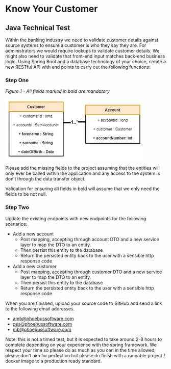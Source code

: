 Know Your Customer
==================

## Java Technical Test

Within the banking industry we need to validate customer details against source systems to ensure a customer is who they say they are.
For administrators we would require lookups to validate customer details. We might also need to validate that front-end input matches back-end business logic.
Using Spring Boot and a database technology of your choice, create a new RESTful API with end points to carry out the following functions:

### Step One

*Figure 1 - All fields marked in bold are mandatory*

![UML Diagram](uml.png)

Please add the missing fields to the project assuming that the
entities will only ever be called within the application and any
access to the system is don’t through the data transfer object.

Validation for ensuring all fields in bold will assume that we only
need the fields to be not null.

### Step Two

Update the existing endpoints with new endpoints for the following scenarios:

- Add a new account
    - Post mapping, accepting through account DTO and a new service layer to map the DTO to an entity. 
    - Then persist this entity to the database
    - Return the persisted entity back to the user with a sensible http response code
- Add a new customer
    - Post mapping, accepting through customer DTO and a new service layer to map the DTO to an entity. 
    - Then persist this entity to the database 
    - Return the persisted entity back to the user with a sensible http response code

When you are finished, upload your source code to GitHub and
send a link to the following email addresses.
- amb@phoebussoftware.com
- pss@phoebussoftware.com
- mb@phoebussoftware.com

Note: this is not a timed test, but it is expected to take around 2-8 hours to complete
depending on your experience with the spring framework.
We respect your time so please do as much as you can in the time allowed;
please don’t aim for perfection but please do finish with a
runnable project / docker image to a production ready standard.
